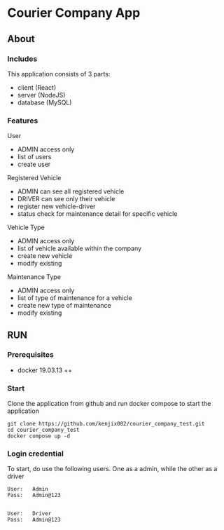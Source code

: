 # Courier Company App

## About

### Includes

This application consists of 3 parts:

- client (React)
- server (NodeJS)
- database (MySQL)

### Features

User

- ADMIN access only
- list of users
- create user

Registered Vehicle

- ADMIN can see all registered vehicle
- DRIVER can see only their vehicle
- register new vehicle-driver
- status check for maintenance detail for specific vehicle

Vehicle Type

- ADMIN access only
- list of vehicle available within the company
- create new vehicle
- modify existing

Maintenance Type

- ADMIN access only
- list of type of maintenance for a vehicle
- create new type of maintenance
- modify existing

## RUN

### Prerequisites

- docker 19.03.13 ++

### Start

Clone the application from github and run docker compose to start the application

```
git clone https://github.com/kenjix002/courier_company_test.git
cd courier_company_test
docker compose up -d
```

### Login credential

To start, do use the following users. One as a admin, while the other as a driver

```
User:   Admin
Pass:   Admin@123


User:   Driver
Pass:   Admin@123
```
